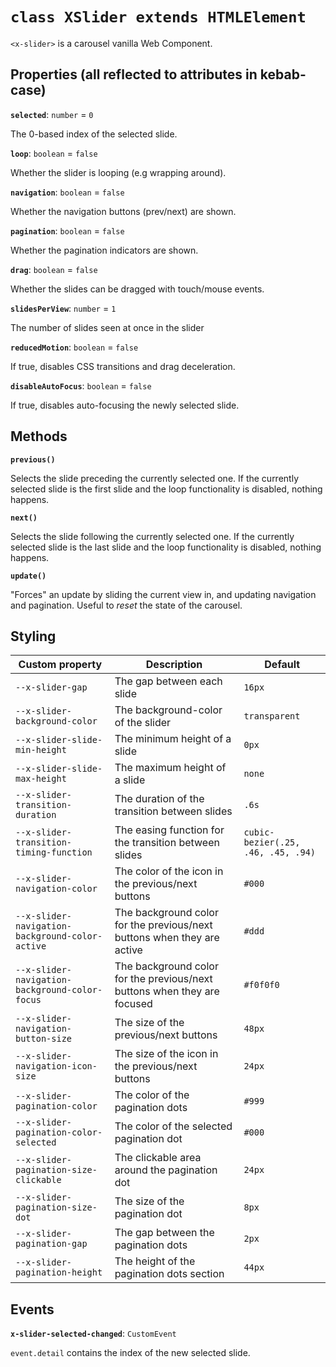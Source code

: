 # `class XSlider extends HTMLElement`

`<x-slider>` is a carousel vanilla Web Component.


## Properties (all reflected to attributes in kebab-case)

**`selected`**: `number` = `0`

The 0-based index of the selected slide.


**`loop`**: `boolean` = `false`

Whether the slider is looping (e.g wrapping around).


**`navigation`**: `boolean` = `false`

Whether the navigation buttons (prev/next) are shown.


**`pagination`**: `boolean` = `false`

Whether the pagination indicators are shown.


**`drag`**: `boolean` = `false`

Whether the slides can be dragged with touch/mouse events.


**`slidesPerView`**: `number` = `1`

The number of slides seen at once in the slider


**`reducedMotion`**: `boolean` = `false`

If true, disables CSS transitions and drag deceleration.


**`disableAutoFocus`**: `boolean` = `false`

If true, disables auto-focusing the newly selected slide.


## Methods

**`previous()`**

Selects the slide preceding the currently selected one.
If the currently selected slide is the first slide and the loop
functionality is disabled, nothing happens.

**`next()`**

Selects the slide following the currently selected one.
If the currently selected slide is the last slide and the loop
functionality is disabled, nothing happens.


**`update()`**

"Forces" an update by sliding the current view in, and updating
navigation and pagination. Useful to *reset* the state of the carousel.


## Styling

| Custom property | Description | Default |
| --- | --- | --- |
| `--x-slider-gap` | The gap between each slide | `16px` |
| `--x-slider-background-color` | The background-color of the slider | `transparent` |
| `--x-slider-slide-min-height` | The minimum height of a slide | `0px` |
| `--x-slider-slide-max-height` | The maximum height of a slide | `none` |
| `--x-slider-transition-duration` | The duration of the transition between slides | `.6s` |
| `--x-slider-transition-timing-function` | The easing function for the transition between slides | `cubic-bezier(.25, .46, .45, .94)` |
| `--x-slider-navigation-color` | The color of the icon in the previous/next buttons | `#000` |
| `--x-slider-navigation-background-color-active` | The background color for the previous/next buttons when they are active | `#ddd` |
| `--x-slider-navigation-background-color-focus` | The background color for the previous/next buttons when they are focused | `#f0f0f0` |
| `--x-slider-navigation-button-size` | The size of the previous/next buttons | `48px` |
| `--x-slider-navigation-icon-size` | The size of the icon in the previous/next buttons | `24px` |
| `--x-slider-pagination-color` | The color of the pagination dots | `#999` |
| `--x-slider-pagination-color-selected` | The color of the selected pagination dot | `#000` |
| `--x-slider-pagination-size-clickable` | The clickable area around the pagination dot | `24px` |
| `--x-slider-pagination-size-dot` | The size of the pagination dot | `8px` |
| `--x-slider-pagination-gap` | The gap between the pagination dots | `2px` |
| `--x-slider-pagination-height` | The height of the pagination dots section | `44px` |

## Events

**`x-slider-selected-changed`**: `CustomEvent`

`event.detail` contains the index of the new selected slide.
